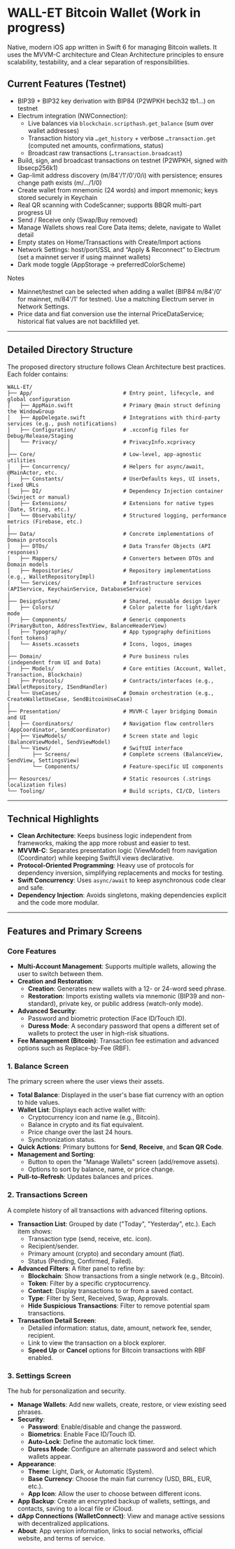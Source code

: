 # WALL-ET Bitcoin Wallet (Work in progress)

Native, modern iOS app written in Swift 6 for managing Bitcoin wallets. It uses the MVVM-C architecture and Clean Architecture principles to ensure scalability, testability, and a clear separation of responsibilities.

## Current Features (Testnet)

- BIP39 + BIP32 key derivation with BIP84 (P2WPKH bech32 tb1…) on testnet
- Electrum integration (NWConnection):
  - Live balances via `blockchain.scripthash.get_balance` (sum over wallet addresses)
  - Transaction history via `…get_history` + verbose `…transaction.get` (computed net amounts, confirmations, status)
  - Broadcast raw transactions (`…transaction.broadcast`)
- Build, sign, and broadcast transactions on testnet (P2WPKH, signed with libsecp256k1)
- Gap-limit address discovery (m/84'/1'/0'/0/i) with persistence; ensures change path exists (m/…/1/0)
- Create wallet from mnemonic (24 words) and import mnemonic; keys stored securely in Keychain
- Real QR scanning with CodeScanner; supports BBQR multi-part progress UI
- Send / Receive only (Swap/Buy removed)
- Manage Wallets shows real Core Data items; delete, navigate to Wallet detail
- Empty states on Home/Transactions with Create/Import actions
- Network Settings: host/port/SSL and “Apply & Reconnect” to Electrum (set a mainnet server if using mainnet wallets)
- Dark mode toggle (AppStorage → preferredColorScheme)

Notes
- Mainnet/testnet can be selected when adding a wallet (BIP84 m/84'/0' for mainnet, m/84'/1' for testnet). Use a matching Electrum server in Network Settings.
- Price data and fiat conversion use the internal PriceDataService; historical fiat values are not backfilled yet.

* * *

## Detailed Directory Structure

The proposed directory structure follows Clean Architecture best practices. Each folder contains:

    WALL-ET/
    ├── App/                             # Entry point, lifecycle, and global configuration
    │   ├── AppMain.swift                # Primary @main struct defining the WindowGroup
    │   ├── AppDelegate.swift            # Integrations with third-party services (e.g., push notifications)
    │   ├── Configuration/               # .xcconfig files for Debug/Release/Staging
    │   └── Privacy/                     # PrivacyInfo.xcprivacy
    │
    ├── Core/                            # Low-level, app-agnostic utilities
    │   ├── Concurrency/                 # Helpers for async/await, @MainActor, etc.
    │   ├── Constants/                   # UserDefaults keys, UI insets, fixed URLs
    │   ├── DI/                          # Dependency Injection container (Swinject or manual)
    │   ├── Extensions/                  # Extensions for native types (Date, String, etc.)
    │   └── Observability/               # Structured logging, performance metrics (Firebase, etc.)
    │
    ├── Data/                            # Concrete implementations of Domain protocols
    │   ├── DTOs/                        # Data Transfer Objects (API responses)
    │   ├── Mappers/                     # Converters between DTOs and Domain models
    │   ├── Repositories/                # Repository implementations (e.g., WalletRepositoryImpl)
    │   └── Services/                    # Infrastructure services (APIService, KeychainService, DatabaseService)
    │
    ├── DesignSystem/                    # Shared, reusable design layer
    │   ├── Colors/                      # Color palette for light/dark mode
    │   ├── Components/                  # Generic components (PrimaryButton, AddressTextView, BalanceHeaderView)
    │   ├── Typography/                  # App typography definitions (font tokens)
    │   └── Assets.xcassets              # Icons, logos, images
    │
    ├── Domain/                          # Pure business rules (independent from UI and Data)
    │   ├── Models/                      # Core entities (Account, Wallet, Transaction, Blockchain)
    │   ├── Protocols/                   # Contracts/interfaces (e.g., IWalletRepository, ISendHandler)
    │   └── UseCases/                    # Domain orchestration (e.g., CreateWalletUseCase, SendBitcoinUseCase)
    │
    ├── Presentation/                    # MVVM-C layer bridging Domain and UI
    │   ├── Coordinators/                # Navigation flow controllers (AppCoordinator, SendCoordinator)
    │   ├── ViewModels/                  # Screen state and logic (BalanceViewModel, SendViewModel)
    │   └── Views/                       # SwiftUI interface
    │       ├── Screens/                 # Complete screens (BalanceView, SendView, SettingsView)
    │       └── Components/              # Feature-specific UI components
    │
    ├── Resources/                       # Static resources (.strings localization files)
    └── Tooling/                         # Build scripts, CI/CD, linters

* * *

## Technical Highlights

* **Clean Architecture**: Keeps business logic independent from frameworks, making the app more robust and easier to test.
* **MVVM-C**: Separates presentation logic (ViewModel) from navigation (Coordinator) while keeping SwiftUI views declarative.
* **Protocol-Oriented Programming**: Heavy use of protocols for dependency inversion, simplifying replacements and mocks for testing.
* **Swift Concurrency**: Uses `async/await` to keep asynchronous code clear and safe.
* **Dependency Injection**: Avoids singletons, making dependencies explicit and the code more modular.

* * *

## Features and Primary Screens

### Core Features

* **Multi-Account Management**: Supports multiple wallets, allowing the user to switch between them.
* **Creation and Restoration**:
  * **Creation**: Generates new wallets with a 12- or 24-word seed phrase.
  * **Restoration**: Imports existing wallets via mnemonic (BIP39 and non-standard), private key, or public address (watch-only mode).
* **Advanced Security**:
  * Password and biometric protection (Face ID/Touch ID).
  * **Duress Mode**: A secondary password that opens a different set of wallets to protect the user in high-risk situations.
* **Fee Management (Bitcoin)**: Transaction fee estimation and advanced options such as Replace-by-Fee (RBF).

### 1. Balance Screen

The primary screen where the user views their assets.

* **Total Balance**: Displayed in the user's base fiat currency with an option to hide values.
* **Wallet List**: Displays each active wallet with:
  * Cryptocurrency icon and name (e.g., Bitcoin).
  * Balance in crypto and its fiat equivalent.
  * Price change over the last 24 hours.
  * Synchronization status.
* **Quick Actions**: Primary buttons for **Send**, **Receive**, and **Scan QR Code**.
* **Management and Sorting**:
  * Button to open the "Manage Wallets" screen (add/remove assets).
  * Options to sort by balance, name, or price change.
* **Pull-to-Refresh**: Updates balances and prices.

### 2. Transactions Screen

A complete history of all transactions with advanced filtering options.

* **Transaction List**: Grouped by date ("Today", "Yesterday", etc.). Each item shows:
  * Transaction type (send, receive, etc. icon).
  * Recipient/sender.
  * Primary amount (crypto) and secondary amount (fiat).
  * Status (Pending, Confirmed, Failed).
* **Advanced Filters**: A filter panel to refine by:
  * **Blockchain**: Show transactions from a single network (e.g., Bitcoin).
  * **Token**: Filter by a specific cryptocurrency.
  * **Contact**: Display transactions to or from a saved contact.
  * **Type**: Filter by Sent, Received, Swap, Approvals.
  * **Hide Suspicious Transactions**: Filter to remove potential spam transactions.
* **Transaction Detail Screen**:
  * Detailed information: status, date, amount, network fee, sender, recipient.
  * Link to view the transaction on a block explorer.
  * **Speed Up** or **Cancel** options for Bitcoin transactions with RBF enabled.

### 3. Settings Screen

The hub for personalization and security.

* **Manage Wallets**: Add new wallets, create, restore, or view existing seed phrases.
* **Security**:
  * **Password**: Enable/disable and change the password.
  * **Biometrics**: Enable Face ID/Touch ID.
  * **Auto-Lock**: Define the automatic lock timer.
  * **Duress Mode**: Configure an alternate password and select which wallets appear.
* **Appearance**:
  * **Theme**: Light, Dark, or Automatic (System).
  * **Base Currency**: Choose the main fiat currency (USD, BRL, EUR, etc.).
  * **App Icon**: Allow the user to choose between different icons.
* **App Backup**: Create an encrypted backup of wallets, settings, and contacts, saving to a local file or iCloud.
* **dApp Connections (WalletConnect)**: View and manage active sessions with decentralized applications.
* **About**: App version information, links to social networks, official website, and terms of service.
